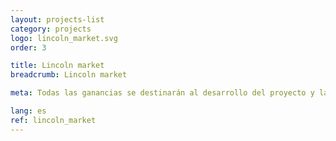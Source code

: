 ```yaml
---
layout: projects-list
category: projects
logo: lincoln_market.svg
order: 3

title: Lincoln market
breadcrumb: Lincoln market

meta: Todas las ganancias se destinarán al desarrollo del proyecto y la caridad.

lang: es
ref: lincoln_market
---
```


